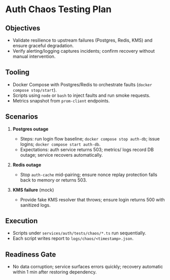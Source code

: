 # Auth Chaos Testing Plan

## Objectives
- Validate resilience to upstream failures (Postgres, Redis, KMS) and ensure graceful degradation.
- Verify alerting/logging captures incidents; confirm recovery without manual intervention.

## Tooling
- Docker Compose with Postgres/Redis to orchestrate faults (`docker compose stop/start`).
- Scripts using `node` or `bash` to inject faults and run smoke requests.
- Metrics snapshot from `prom-client` endpoints.

## Scenarios
1. **Postgres outage**
   - Steps: run login flow baseline; `docker compose stop auth-db`; issue logins; `docker compose start auth-db`.
   - Expectations: auth service returns 503; metrics/ logs record DB outage; service recovers automatically.

2. **Redis outage**
   - Stop `auth-cache` mid-pairing; ensure nonce replay protection falls back to memory or returns 503.

3. **KMS failure** (mock)
   - Provide fake KMS resolver that throws; ensure login returns 500 with sanitized logs.

## Execution
- Scripts under `services/auth/tests/chaos/*.ts` run sequentially.
- Each script writes report to `logs/chaos/<timestamp>.json`.

## Readiness Gate
- No data corruption; service surfaces errors quickly; recovery automatic within 1 min after restoring dependency.

